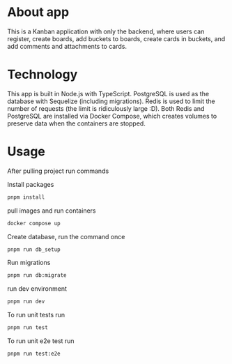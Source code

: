 # About app

This is a Kanban application with only the backend, where users can register, create boards, add buckets to boards, create cards in buckets, and add comments and attachments to cards. 

# Technology
This app is built in Node.js with TypeScript. PostgreSQL is used as the database with Sequelize (including migrations). Redis is used to limit the number of requests (the limit is ridiculously large :D). Both Redis and PostgreSQL are installed via Docker Compose, which creates volumes to preserve data when the containers are stopped.

# Usage
After pulling project run commands

Install packages
```bash
pnpm install
```
pull images and run containers 
```bash 
docker compose up
```
Create database, run the command once
```bash
pnpm run db_setup
```
Run migrations
```bash
pnpm run db:migrate
```
run dev environment
```bash
pnpm run dev
```

To run unit tests run
```bash
pnpm run test
```
To run unit e2e test run
```bash
pnpm run test:e2e
```
